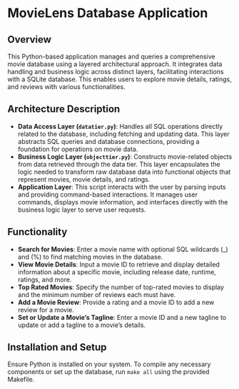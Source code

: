 # MovieLens Database Application

## Overview

This Python-based application manages and queries a comprehensive movie database using a layered architectural approach. It integrates data handling and business logic across distinct layers, facilitating interactions with a SQLite database. This enables users to explore movie details, ratings, and reviews with various functionalities.

## Architecture Description

- **Data Access Layer (`datatier.py`)**: Handles all SQL operations directly related to the database, including fetching and updating data. This layer abstracts SQL queries and database connections, providing a foundation for operations on movie data.
- **Business Logic Layer (`objecttier.py`)**: Constructs movie-related objects from data retrieved through the data tier. This layer encapsulates the logic needed to transform raw database data into functional objects that represent movies, movie details, and ratings.
- **Application Layer**: This script interacts with the user by parsing inputs and providing command-based interactions. It manages user commands, displays movie information, and interfaces directly with the business logic layer to serve user requests.

## Functionality

- **Search for Movies**: Enter a movie name with optional SQL wildcards (_) and (%) to find matching movies in the database.
- **View Movie Details**: Input a movie ID to retrieve and display detailed information about a specific movie, including release date, runtime, ratings, and more.
- **Top Rated Movies**: Specify the number of top-rated movies to display and the minimum number of reviews each must have.
- **Add a Movie Review**: Provide a rating and a movie ID to add a new review for a movie.
- **Set or Update a Movie’s Tagline**: Enter a movie ID and a new tagline to update or add a tagline to a movie’s details.

## Installation and Setup

Ensure Python is installed on your system. To compile any necessary components or set up the database, run `make all` using the provided Makefile.
